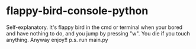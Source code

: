 # flappy-bird-console-python
Self-explanatory. It's flappy bird in the cmd or terminal when your bored and have nothing to do, and you jump by pressing "w". You die if you touch anything. Anyway enjoy!!
p.s. run main.py
